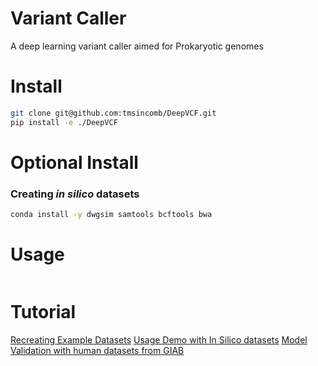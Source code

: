 # Variant Caller
A deep learning variant caller aimed for Prokaryotic genomes

# Install
```bash
git clone git@github.com:tmsincomb/DeepVCF.git
pip install -e ./DeepVCF
```

# Optional Install
### Creating *in silico* datasets
```bash
conda install -y dwgsim samtools bcftools bwa
```

# Usage
```Python
```

# Tutorial
[Recreating Example Datasets](./jupyter_nb/creating-data-for-usage-demo.ipynb)
[Usage Demo with In Silico datasets](./jupyter_nb/tutorial.ipynb)
[Model Validation with human datasets from GIAB](./jupyter_nb/GIAB-usage-demo.ipynb)
